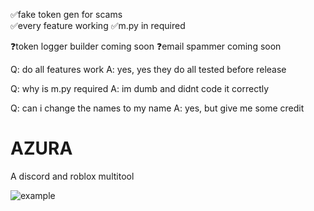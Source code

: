 ✅fake token gen for scams                                              
✅every feature working
✅m.py in required

❓token logger builder coming soon
❓email spammer coming soon

Q: do all features work
A: yes, yes they do all tested before release

Q: why is m.py required
A: im dumb and didnt code it correctly

Q: can i change the names to my name
A: yes, but give me some credit

# AZURA
A discord and roblox multitool

![example](https://cdn.discordapp.com/attachments/1021924638592344164/1026243194649854112/unknown.png)

